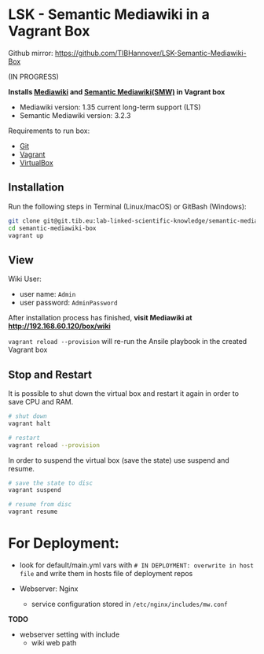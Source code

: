 # LSK - Semantic Mediawiki in a Vagrant Box

Github mirror: https://github.com/TIBHannover/LSK-Semantic-Mediawiki-Box


(IN PROGRESS)

**Installs [Mediawiki](https://www.mediawiki.orgmw_url_path/MediaWiki) and [Semantic Mediawiki(SMW)](https://www.semantic-mediawiki.org) in Vagrant box**

* Mediawiki version: 1.35 current long-term support (LTS)
* Semantic Mediawiki version: 3.2.3


Requirements to run box:
* [Git](https://git-scm.com/downloads)
* [Vagrant](https://www.vagrantup.com/downloads.html)
* [VirtualBox](https://www.virtualbox.orgmw_url_path/Downloads)


## Installation

Run the following steps in Terminal (Linux/macOS) or GitBash (Windows):
```bash
git clone git@git.tib.eu:lab-linked-scientific-knowledge/semantic-mediawiki-box.git
cd semantic-mediawiki-box
vagrant up
```

## View

Wiki User:
* user name: `Admin`
* user password: `AdminPassword`



After installation process has finished, **visit Mediawiki at  <http://192.168.60.120/box/wiki>**

`vagrant reload --provision` will re-run the Ansile playbook in the created Vagrant box

## Stop and Restart

It is possible to shut down the virtual box and restart it again in order to save CPU and RAM.

```bash
# shut down
vagrant halt

# restart
vagrant reload --provision
```

In order to suspend the virtual box (save the state) use suspend and resume.

```bash
# save the state to disc
vagrant suspend

# resume from disc
vagrant resume
```

# For Deployment:
* look for default/main.yml vars with `# IN DEPLOYMENT: overwrite in host file` and write them in hosts file of deployment repos

* Webserver: Nginx
    * service configuration stored in `/etc/nginx/includes/mw.conf`

**TODO**
* webserver setting with include
    * wiki web path